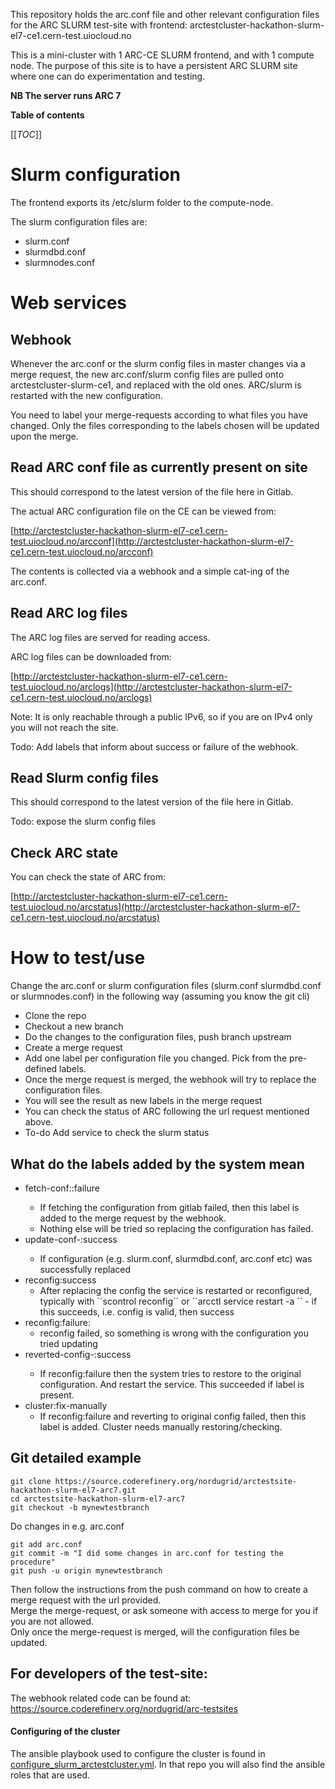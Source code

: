 This repository holds the arc.conf file and other relevant configuration files for the ARC SLURM test-site with frontend: arctestcluster-hackathon-slurm-el7-ce1.cern-test.uiocloud.no

This is a mini-cluster with 1 ARC-CE SLURM frontend, and with 1 compute node. The purpose of this site is to have a persistent ARC SLURM site where one can do experimentation and testing. 

**NB The server runs ARC 7**
    
**Table of contents**

[[_TOC_]] 


# Slurm configuration
The frontend exports its /etc/slurm folder to the compute-node. 

The slurm configuration files are:

 - slurm.conf
 - slurmdbd.conf
 - slurmnodes.conf


# Web services


## Webhook 

Whenever the arc.conf or the slurm config files in master changes via a merge request, the new arc.conf/slurm config files are pulled onto arctestcluster-slurm-ce1, and replaced with the old ones. ARC/slurm is restarted with the new configuration. 

You need to label your merge-requests according to what files you have changed. Only the files corresponding to the labels chosen will be updated upon the merge. 


## Read ARC conf file as currently  present on site
This should correspond to the latest version of the file here in Gitlab. 

The actual ARC configuration file on the CE can be viewed from:

[http://arctestcluster-hackathon-slurm-el7-ce1.cern-test.uiocloud.no/arcconf](http://arctestcluster-hackathon-slurm-el7-ce1.cern-test.uiocloud.no/arcconf)

The contents is collected via a webhook and a simple cat-ing of the arc.conf. 
## Read ARC log files

The ARC log files are served for reading access. 

ARC log files can be downloaded from:

[http://arctestcluster-hackathon-slurm-el7-ce1.cern-test.uiocloud.no/arclogs](http://arctestcluster-hackathon-slurm-el7-ce1.cern-test.uiocloud.no/arclogs)

Note:  It is only reachable through a public IPv6, so if you are on IPv4 only you will not reach the site.

Todo: Add labels that inform about success or failure of the webhook. 

## Read Slurm config files
This should correspond to the latest version of the file here in Gitlab. 

Todo: expose the slurm config files


## Check ARC state

You can check the state of ARC from: 

[http://arctestcluster-hackathon-slurm-el7-ce1.cern-test.uiocloud.no/arcstatus](http://arctestcluster-hackathon-slurm-el7-ce1.cern-test.uiocloud.no/arcstatus)


# How to test/use
Change the arc.conf or slurm configuration files (slurm.conf slurmdbd.conf or slurmnodes.conf) in the following way 
(assuming you know the git cli)

- Clone the repo
- Checkout a new branch 
- Do the changes to the configuration files, push branch upstream
- Create a merge request
- Add one label per configuration file you changed. Pick from the pre-defined labels.  
- Once the merge request is merged, the webhook will try to replace the configuration files.
- You will see the result as new labels in the merge request
- You can check the status of ARC following the url request mentioned above. 
- To-do Add service to check the slurm status

## What do the labels added by the system mean 

- fetch-conf:<conftype>:failure
  - If fetching the configuration from gitlab failed, then this label is added to the merge request by the webhook.
  - Nothing else will be tried so replacing the configuration has failed. 
- update-conf-<conftype>:success 
  - If configuration (e.g. slurm.conf, slurmdbd.conf, arc.conf etc) was successfully replaced
- reconfig:success
  -  After replacing the config the service is restarted or reconfigured, typically with ´´scontrol reconfig´´ or ´´arcctl service restart -a ´´ - if this succeeds, i.e. config is valid, then success
- reconfig:failure: 
  - reconfig failed, so something is wrong with the configuration you tried updating
- reverted-config-<conftype>:success
  - If reconfig:failure then the system tries to restore to the original configuration. And restart the service. This succeeded if label is present.
- cluster:fix-manually 
  - If reconfig:failure and reverting to original config failed, then this label is added. Cluster needs manually restoring/checking. 



## Git detailed example
    git clone https://source.coderefinery.org/nordugrid/arctestsite-hackathon-slurm-el7-arc7.git
    cd arctestsite-hackathon-slurm-el7-arc7
    git checkout -b mynewtestbranch

Do changes in e.g. arc.conf

    git add arc.conf
    git commit -m "I did some changes in arc.conf for testing the procedure"
    git push -u origin mynewtestbranch

Then follow the instructions from the push command on how to create a merge request with the url provided. <br>
Merge the merge-request, or ask someone with access to merge for you if you are not allowed.<br>
Only once the merge-request is merged, will the configuration files be updated.


## For developers of the test-site:
The webhook related code can be found at: https://source.coderefinery.org/nordugrid/arc-testsites

#### Configuring of the cluster
The ansible playbook used to configure the cluster is found in [configure_slurm_arctestcluster.yml](https://source.coderefinery.org/maikenp/sysadmin/-/blob/master/configure/configure_slurm_arctestcluster.yml). In that repo you will also find the ansible roles that are used. 

